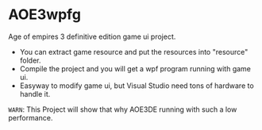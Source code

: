 # AOE3wpfg
Age of empires 3 definitive edition game ui project.

* You can extract game resource and put the resources into "resource" folder. 
* Compile the project and you will get a wpf program running with game ui. 
* Easyway to modify game ui, but Visual Studio need tons of hardware to handle it. 

`WARN`: This Project will show that why AOE3DE running with such a low performance.